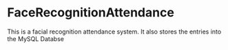 # FaceRecognitionAttendance
This is a facial recognition attendance system.
It also stores the entries into the MySQL Databse
